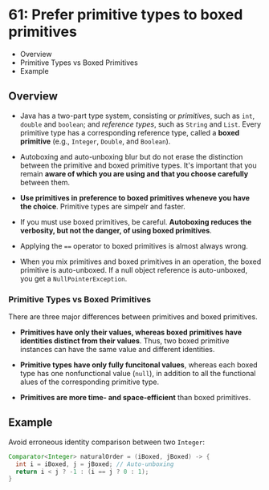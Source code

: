 # 61: Prefer primitive types to boxed primitives

* Overview
* Primitive Types vs Boxed Primitives
* Example

## Overview

* Java has a two-part type system, consisting or *primitives*, such as `int`, `double` and `boolean`; and *reference types*, such as `String` and `List`. Every primitive type has a corresponding reference type, called a **boxed primitive** (e.g., `Integer`, `Double`, and `Boolean`).

* Autoboxing and auto-unboxing blur but do not erase the distinction between the primitive and boxed primitive types. It's important that you remain **aware of which you are using and that you choose carefully** between them.

* **Use primitives in preference to boxed primitives wheneve you have the choice**. Primitive types are simpelr and faster.

* If you must use boxed primitives, be careful. **Autoboxing reduces the verbosity, but not the danger, of using boxed primitives**.

* Applying the `==` operator to boxed primitives is almost always wrong.

* When you mix primitives and boxed primitives in an operation, the boxed primitive is auto-unboxed. If a null object reference is auto-unboxed, you get a `NullPointerException`.

### Primitive Types vs Boxed Primitives

There are three major differences between primitives and boxed primitives.

* **Primitives have only their values, whereas boxed primitives have identities distinct from their values**. Thus, two boxed primitive instances can have the same value and different identities.

* **Primitive types have only fully funcitonal values**, whereas each boxed type has one nonfunctional value (`null`), in addition to all the functional alues of the corresponding primitive type.

* **Primitives are more time- and space-efficient** than boxed primitives.

## Example

Avoid erroneous identity comparison between two `Integer`:

```java
Comparator<Integer> naturalOrder = (iBoxed, jBoxed) -> {
  int i = iBoxed, j = jBoxed; // Auto-unboxing
  return i < j ? -1 : (i == j ? 0 : 1);
}
```
